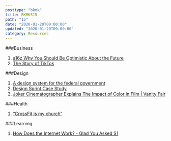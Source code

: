 ```yaml
---
posttype: "bkmk"
title: BKMKS15
path: "15"
date: "2020-01-20T09:00:00"
updated: "2020-01-20T09:00:00"
category: Resources
---
```


###Business

1. [a16z Why You Should Be Optimistic About the Future](https://www.youtube.com/watch?v=UnU5Dikdr2U)
1. [The Story of TikTok](https://www.acquired.fm/episodes/tiktok)

###Design

1. [A design system for the federal government](https://designsystem.digital.gov/)
1. [Design Sprint Case Study](https://www.youtube.com/watch?v=AIpjJxDbAx0)
1. [Joker Cinematographer Explains The Impact of Color in Film | Vanity Fair](https://www.youtube.com/watch?v=th9pG9Q6Kuo)


###Health
1. [“CrossFit is my church”](https://www.vox.com/the-goods/2018/9/10/17801164/crossfit-soulcycle-religion-church-millennials-casper-ter-kuile)

###Learning
1. [How Does the Internet Work? - Glad You Asked S1](https://www.youtube.com/watch?v=TNQsmPf24go)
